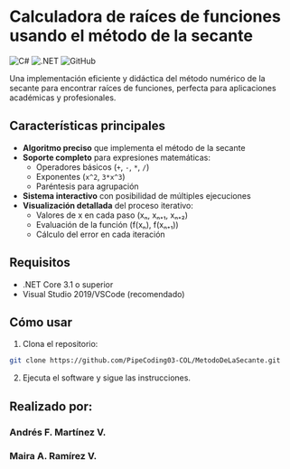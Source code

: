 # Calculadora de raíces de funciones usando el método de la secante 

![C#](https://img.shields.io/badge/C%23-239120?style=for-the-badge&logo=c-sharp&logoColor=white)
![.NET](https://img.shields.io/badge/.NET-512BD4?style=for-the-badge&logo=dotnet&logoColor=white)
![GitHub](https://img.shields.io/badge/GitHub-100000?style=for-the-badge&logo=github&logoColor=white)

Una implementación eficiente y didáctica del método numérico de la secante para encontrar raíces de funciones, perfecta para aplicaciones académicas y profesionales.

## Características principales

- **Algoritmo preciso** que implementa el método de la secante
- **Soporte completo** para expresiones matemáticas:
  - Operadores básicos (`+`, `-`, `*`, `/`)
  - Exponentes (`x^2`, `3*x^3`)
  - Paréntesis para agrupación
- **Sistema interactivo** con posibilidad de múltiples ejecuciones
- **Visualización detallada** del proceso iterativo:
  - Valores de x en cada paso (xₙ, xₙ₊₁, xₙ₊₂)
  - Evaluación de la función (f(xₙ), f(xₙ₊₁))
  - Cálculo del error en cada iteración

## Requisitos

- .NET Core 3.1 o superior
- Visual Studio 2019/VSCode (recomendado)

## Cómo usar

1. Clona el repositorio:
```bash
git clone https://github.com/PipeCoding03-COL/MetodoDeLaSecante.git
```

2. Ejecuta el software y sigue las instrucciones.

## Realizado por:
### Andrés F. Martínez V.
### Maira A. Ramírez V.
